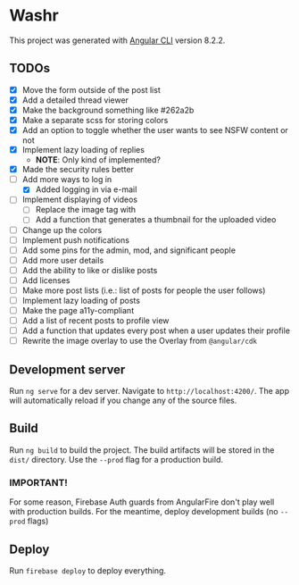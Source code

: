 # Washr

This project was generated with [Angular CLI](https://github.com/angular/angular-cli) version 8.2.2.

## TODOs

- [x] Move the form outside of the post list
- [x] Add a detailed thread viewer
- [x] Make the background something like #262a2b
- [x] Make a separate scss for storing colors
- [x] Add an option to toggle whether the user wants to see NSFW content or not
- [x] Implement lazy loading of replies
  - **NOTE**: Only kind of implemented?
- [x] Made the security rules better
- [ ] Add more ways to log in
  - [x] Added logging in via e-mail
- [ ] Implement displaying of videos
  - [ ] Replace the image tag with
  - [ ] Add a function that generates a thumbnail for the uploaded video
- [ ] Change up the colors
- [ ] Implement push notifications
- [ ] Add some pins for the admin, mod, and significant people
- [ ] Add more user details
- [ ] Add the ability to like or dislike posts
- [ ] Add licenses
- [ ] Make more post lists (i.e.: list of posts for people the user follows)
- [ ] Implement lazy loading of posts
- [ ] Make the page a11y-compliant
- [ ] Add a list of recent posts to profile view
- [ ] Add a function that updates every post when a user updates their profile
- [ ] Rewrite the image overlay to use the Overlay from `@angular/cdk`

## Development server

Run `ng serve` for a dev server. Navigate to `http://localhost:4200/`. The app will automatically reload if you change any of the source files.

## Build

Run `ng build` to build the project. The build artifacts will be stored in the `dist/` directory. Use the `--prod` flag for a production build.

### IMPORTANT!

For some reason, Firebase Auth guards from AngularFire don't play well with production builds. For the meantime, deploy development builds (no `--prod` flags)

## Deploy

Run `firebase deploy` to deploy everything.
